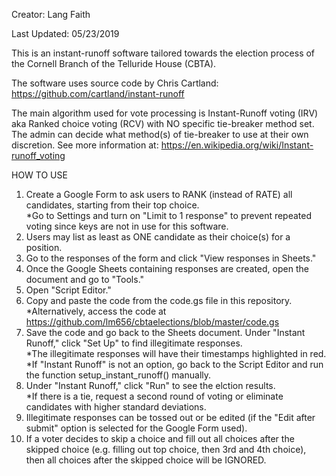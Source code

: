 Creator: Lang Faith

Last Updated: 05/23/2019

This is an instant-runoff software tailored towards the election process of the Cornell Branch of the Telluride House (CBTA).

The software uses source code by Chris Cartland:
https://github.com/cartland/instant-runoff

The main algorithm used for vote processing is Instant-Runoff voting (IRV) aka Ranked choice voting (RCV) with NO specific tie-breaker method set. The admin can decide what method(s) of tie-breaker to use at their own discretion. See more information at:
https://en.wikipedia.org/wiki/Instant-runoff_voting

HOW TO USE
1) Create a Google Form to ask users to RANK (instead of RATE) all candidates, starting from their top choice. <br />
    *Go to Settings and turn on "Limit to 1 response" to prevent repeated voting since keys are not in use for this software.
2) Users may list as least as ONE candidate as their choice(s) for a position.
3) Go to the responses of the form and click "View responses in Sheets."
4) Once the Google Sheets containing responses are created, open the document and go to "Tools."
5) Open "Script Editor."
6) Copy and paste the code from the code.gs file in this repository. <br />
    *Alternatively, access the code at https://github.com/lm656/cbtaelections/blob/master/code.gs 
7) Save the code and go back to the Sheets document. Under "Instant Runoff," click "Set Up" to find illegitimate responses. <br />
    *The illegitimate responses will have their timestamps highlighted in red. <br />
    *If "Instant Runoff" is not an option, go back to the Script Editor and run the function setup_instant_runoff() manually.
8) Under "Instant Runoff," click "Run" to see the elction results. <br />
    *If there is a tie, request a second round of voting or eliminate candidates with higher standard deviations.
9) Illegitimate responses can be tossed out or be edited (if the "Edit after submit" option is selected for the Google Form used).
10) If a voter decides to skip a choice and fill out all choices after the skipped choice (e.g. filling out top choice, then 3rd and 4th choice), then all choices after the skipped choice will be IGNORED. 
